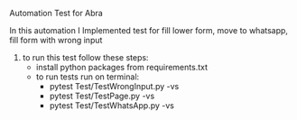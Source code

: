 Automation Test for Abra

In this automation I Implemented test for fill lower form, move to whatsapp, fill form with wrong input
1. to run this test follow these steps:
    - install  python packages from requirements.txt
    - to run tests run on terminal:
         -  pytest Test/TestWrongInput.py -vs
         -  pytest Test/TestPage.py -vs
         -  pytest Test/TestWhatsApp.py -vs
